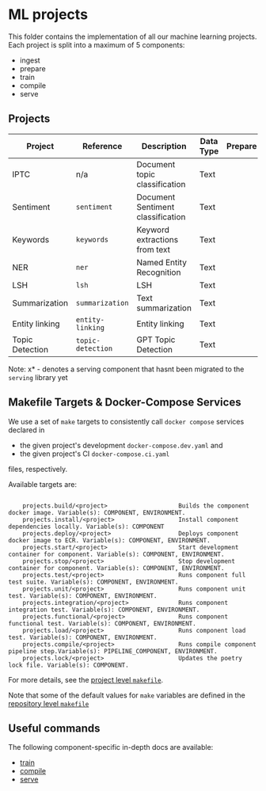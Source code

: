 # ML projects

This folder contains the implementation of all our machine learning projects. Each project is split
 into a maximum of 5 components:

- ingest
- prepare
- train
- compile
- serve

## Projects

| Project         | Reference        | Description                       | Data Type | Prepare | Train | Compile | Serve |
| --------------- | ---------------- | --------------------------------- | --------- | ------- | ----- | ------- | ----- |
| IPTC            | n/a              | Document topic classification     | Text      |         |       |         |       |
| Sentiment       | `sentiment`      | Document Sentiment classification | Text      |         |   x   |    x    |   x   |
| Keywords        | `keywords`       | Keyword extractions from text     | Text      |         |   x   |    x    |   x   |
| NER             | `ner`            | Named Entity Recognition          | Text      |         |   x   |    x    |   x   |
| LSH             | `lsh`            | LSH                               | Text      |         |  n/a  |   n/a   |   x   |
| Summarization   | `summarization`  | Text summarization                | Text      |         |       |         |   x*  |
| Entity linking  | `entity-linking` | Entity linking                    | Text      |         |       |         |   x*  |
| Topic Detection | `topic-detection`| GPT Topic Detection               | Text      |         |       |         |   x   |

Note: x* - denotes a serving component that hasnt been migrated to the `serving` library yet

## Makefile Targets & Docker-Compose Services

We use a set of `make` targets to consistently call `docker compose` services declared in
- the given project's development `docker-compose.dev.yaml` and
- the given project's CI `docker-compose.ci.yaml`

files, respectively.

Available targets are:

```text

    projects.build/<project>                    Builds the component docker image. Variable(s): COMPONENT, ENVIRONMENT.
    projects.install/<project>                  Install component dependencies locally. Variable(s): COMPONENT
    projects.deploy/<project>                   Deploys component docker image to ECR. Variable(s): COMPONENT, ENVIRONMENT.
    projects.start/<project>                    Start development container for component. Variable(s): COMPONENT, ENVIRONMENT.
    projects.stop/<project>                     Stop development container for component. Variable(s): COMPONENT, ENVIRONMENT.
    projects.test/<project>                     Runs component full test suite. Variable(s): COMPONENT, ENVIRONMENT.
    projects.unit/<project>                     Runs component unit test. Variable(s): COMPONENT, ENVIRONMENT.
    projects.integration/<project>              Runs component integration test. Variable(s): COMPONENT, ENVIRONMENT.
    projects.functional/<project>               Runs component functional test. Variable(s): COMPONENT, ENVIRONMENT.
    projects.load/<project>                     Runs component load test. Variable(s): COMPONENT, ENVIRONMENT.
    projects.compile/<project>                  Runs compile component pipeline step.Variable(s): PIPELINE_COMPONENT, ENVIRONMENT.
    projects.lock/<project>                     Updates the poetry lock file. Variable(s): COMPONENT.

```

For more details, see the [project level `makefile`](./makefile.mk).

Note that some of the default values for `make` variables are defined in the
[repository level `makefile`](../Makefile)

## Useful commands

The following component-specific in-depth docs are available:
- [train](./docs/01_train.md)
- [compile](./docs/02_compile.md)
- [serve](./docs/03_serve.md)
